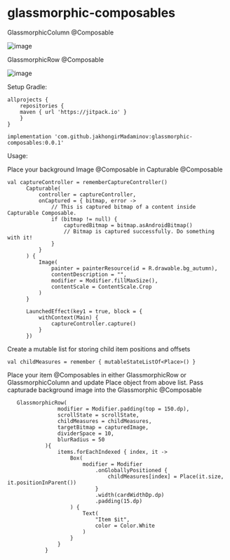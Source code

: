# glassmorphic-composables

GlassmorphicColumn @Composable 

![image](https://user-images.githubusercontent.com/12813066/168596336-97b5f8e9-7d99-48c6-b66a-a993a12fd087.png)


GlassmorphicRow @Composable

![image](https://user-images.githubusercontent.com/12813066/168596377-82baee30-a41e-4375-aa8c-aba678995b41.png)

Setup Gradle:

```
allprojects {
    repositories {
    maven { url 'https://jitpack.io' }
    }
}
```
```implementation 'com.github.jakhongirMadaminov:glassmorphic-composables:0.0.1'```

Usage: 

Place your background Image @Composable in Capturable @Composable 

  ```
  val captureController = rememberCaptureController()
        Capturable(
            controller = captureController,
            onCaptured = { bitmap, error ->
                // This is captured bitmap of a content inside Capturable Composable.
                if (bitmap != null) {
                    capturedBitmap = bitmap.asAndroidBitmap()
                    // Bitmap is captured successfully. Do something with it!
                }
            }
        ) {
            Image(
                painter = painterResource(id = R.drawable.bg_autumn),
                contentDescription = "",
                modifier = Modifier.fillMaxSize(),
                contentScale = ContentScale.Crop
            )
        }

        LaunchedEffect(key1 = true, block = {
            withContext(Main) {
                captureController.capture()
            }
        })
```
        
Create a mutable list for storing child item positions and offsets 
        
 ```val childMeasures = remember { mutableStateListOf<Place>() }```
 
 
Place your item @Composables in either GlassmorphicRow or GlassmorphicColumn and update Place object from above list. Pass capturade background image into the Glassmorphic @Composable

```
   GlassmorphicRow(
                modifier = Modifier.padding(top = 150.dp),
                scrollState = scrollState,
                childMeasures = childMeasures,
                targetBitmap = capturedImage,
                dividerSpace = 10,
                blurRadius = 50
            ){
                items.forEachIndexed { index, it ->
                    Box(
                        modifier = Modifier
                            .onGloballyPositioned {
                                childMeasures[index] = Place(it.size, it.positionInParent())
                            }
                            .width(cardWidthDp.dp)
                            .padding(15.dp)
                    ) {
                        Text(
                            "Item $it",
                            color = Color.White
                        )
                    }
                }
            }
```


 
        
